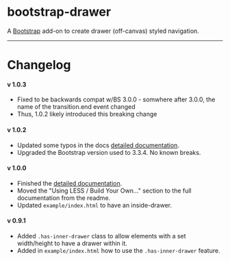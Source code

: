 # bootstrap-drawer

A [Bootstrap](http://getbootstrap.com) add-on to create drawer (off-canvas) styled navigation.

----------

# Changelog
#### v 1.0.3
* Fixed to be backwards compat w/BS 3.0.0 - somwhere after 3.0.0, the name of the transition.end event changed
* Thus, 1.0.2 likely introduced this breaking change


#### v 1.0.2
* Updated some typos in the docs [detailed documentation](http://clineamb.github.io/bootstrap-drawer).
* Upgraded the Bootstrap version used to 3.3.4. No known breaks.


#### v 1.0.0
* Finished the [detailed documentation](http://clineamb.github.io/bootstrap-drawer).
* Moved the "Using LESS / Build Your Own..." section to the full documentation from the readme.
* Updated `example/index.html` to have an inside-drawer.


#### v 0.9.1
* Added `.has-inner-drawer` class to allow elements with a set width/height to
have a drawer within it.
* Added in `example/index.html` how to use the `.has-inner-drawer` feature.
